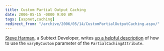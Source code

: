 ```yaml
---
title: Custom Partial Output Caching
date: 2006-05-15 -0800 9:00 AM
tags: [aspnet,caching]
redirect_from: "/archive/2006/05/14/CustomPartialOutputCaching.aspx/"
---
```


[Steve Harman](http://stevenharman.net/blog/ "Steve's Blog"), a Subtext
Developer, writes [up a helpful
description](http://stevenharman.net/blog/archive/2006/05/13/Custom_Output_Caching_in_ASP.NET.aspx "Custom Output Caching in ASP.NET")
of how to use the `varyByCustom` parameter of the
`PartialCachingAttribute`.

